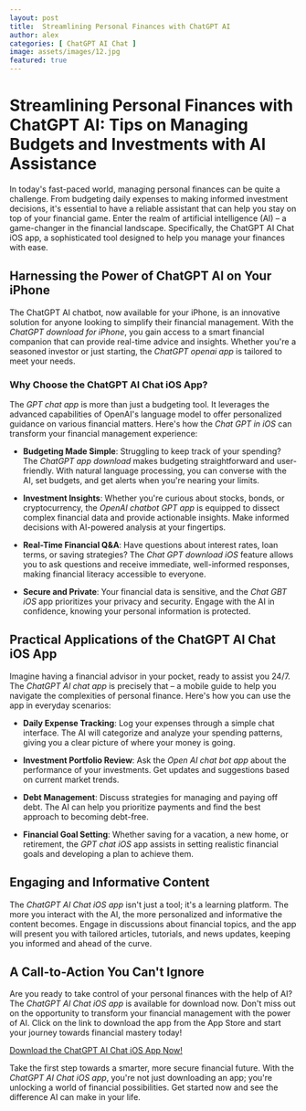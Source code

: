 ```yaml
---
layout: post
title:  Streamlining Personal Finances with ChatGPT AI
author: alex
categories: [ ChatGPT AI Chat ]
image: assets/images/12.jpg
featured: true
---
```


# Streamlining Personal Finances with ChatGPT AI: Tips on Managing Budgets and Investments with AI Assistance

In today's fast-paced world, managing personal finances can be quite a challenge. From budgeting daily expenses to making informed investment decisions, it's essential to have a reliable assistant that can help you stay on top of your financial game. Enter the realm of artificial intelligence (AI) – a game-changer in the financial landscape. Specifically, the ChatGPT AI Chat iOS app, a sophisticated tool designed to help you manage your finances with ease.

## Harnessing the Power of ChatGPT AI on Your iPhone

The ChatGPT AI chatbot, now available for your iPhone, is an innovative solution for anyone looking to simplify their financial management. With the *ChatGPT download for iPhone*, you gain access to a smart financial companion that can provide real-time advice and insights. Whether you're a seasoned investor or just starting, the *ChatGPT openai app* is tailored to meet your needs.

### Why Choose the ChatGPT AI Chat iOS App?

The *GPT chat app* is more than just a budgeting tool. It leverages the advanced capabilities of OpenAI's language model to offer personalized guidance on various financial matters. Here's how the *Chat GPT in iOS* can transform your financial management experience:

- **Budgeting Made Simple**: Struggling to keep track of your spending? The *ChatGPT app download* makes budgeting straightforward and user-friendly. With natural language processing, you can converse with the AI, set budgets, and get alerts when you're nearing your limits.

- **Investment Insights**: Whether you're curious about stocks, bonds, or cryptocurrency, the *OpenAI chatbot GPT app* is equipped to dissect complex financial data and provide actionable insights. Make informed decisions with AI-powered analysis at your fingertips.

- **Real-Time Financial Q&A**: Have questions about interest rates, loan terms, or saving strategies? The *Chat GPT download iOS* feature allows you to ask questions and receive immediate, well-informed responses, making financial literacy accessible to everyone.

- **Secure and Private**: Your financial data is sensitive, and the *Chat GBT iOS* app prioritizes your privacy and security. Engage with the AI in confidence, knowing your personal information is protected.

## Practical Applications of the ChatGPT AI Chat iOS App

Imagine having a financial advisor in your pocket, ready to assist you 24/7. The *ChatGPT AI chat app* is precisely that – a mobile guide to help you navigate the complexities of personal finance. Here's how you can use the app in everyday scenarios:

- **Daily Expense Tracking**: Log your expenses through a simple chat interface. The AI will categorize and analyze your spending patterns, giving you a clear picture of where your money is going.

- **Investment Portfolio Review**: Ask the *Open AI chat bot app* about the performance of your investments. Get updates and suggestions based on current market trends.

- **Debt Management**: Discuss strategies for managing and paying off debt. The AI can help you prioritize payments and find the best approach to becoming debt-free.

- **Financial Goal Setting**: Whether saving for a vacation, a new home, or retirement, the *GPT chat iOS* app assists in setting realistic financial goals and developing a plan to achieve them.

## Engaging and Informative Content

The *ChatGPT AI Chat iOS app* isn't just a tool; it's a learning platform. The more you interact with the AI, the more personalized and informative the content becomes. Engage in discussions about financial topics, and the app will present you with tailored articles, tutorials, and news updates, keeping you informed and ahead of the curve.

## A Call-to-Action You Can't Ignore

Are you ready to take control of your personal finances with the help of AI? The *ChatGPT AI Chat iOS app* is available for download now. Don't miss out on the opportunity to transform your financial management with the power of AI. Click on the link to download the app from the App Store and start your journey towards financial mastery today!

[Download the ChatGPT AI Chat iOS App Now!](https://apps.apple.com/us/app/ai-ask-chat-with-ai-bots/id6472484891)

Take the first step towards a smarter, more secure financial future. With the *ChatGPT AI Chat iOS app*, you're not just downloading an app; you're unlocking a world of financial possibilities. Get started now and see the difference AI can make in your life.
